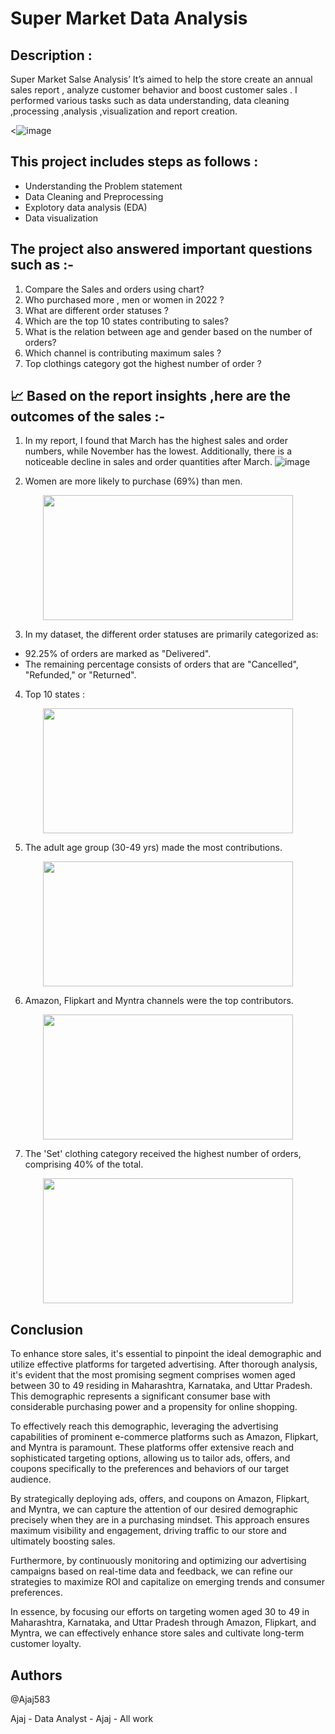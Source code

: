 # Super Market Data Analysis 

Description :
-

Super Market Salse Analysis’ It’s aimed to help the store create an annual sales report , analyze customer behavior and boost customer sales . I performed various tasks such as data understanding, data cleaning ,processing ,analysis ,visualization and report creation. 

  <![image](https://github.com/Ajaj583/Super-Market-Data-Analysis-in-Excel/assets/158480555/392e211b-087c-40a8-ae3a-e33f13314b00)

This project includes steps as follows :
-
- Understanding the Problem statement
- Data Cleaning and Preprocessing
- Explotory data analysis (EDA)
- Data visualization 



The project also answered important questions such as :-
 -
1. Compare the Sales and orders using chart?
2. Who purchased more , men or women in 2022 ?
3. What are different order statuses ?
4. Which are the top 10 states contributing to sales?
5.  What is the relation between age and gender based on the number of orders?
6. Which channel is contributing maximum sales ? 
7. Top clothings category got the highest number of order ?

📈 Based on the report insights ,here are the outcomes of the sales :- 
 -
1. In my report, I found that March has the highest sales and order numbers, while November has the lowest. Additionally, there is a noticeable decline in sales and order quantities after March.
  ![image](https://github.com/Ajaj583/Super-Market-Data-Analysis-in-Excel/assets/158480555/42da6847-7107-4c6f-b9cc-2c49a578eb08)

2. Women are more likely to purchase (69%) than men.
<p align="center">
  <img width="400" height="200" src="Graphs/Men vs Women.png">
</p>

3. In my dataset, the different order statuses are primarily categorized as:
- 92.25% of orders are marked as "Delivered".
- The remaining percentage consists of orders that are "Cancelled", "Refunded," or "Returned".

4. Top 10 states :
 <p align="center">
  <img width="400" height="200" src="Graphs/Top state.png">
</p>

5.  The adult age group (30-49 yrs) made the most contributions.
 <p align="center">
  <img width="400" height="200" src="Graphs/Age group.png">
</p>

6. Amazon, Flipkart and Myntra channels were the top contributors.
 <p align="center">
  <img width="400" height="200" src="Graphs/channel.png">
</p>

7. The 'Set' clothing category received the highest number of orders, comprising 40% of the total.
<p align="center">
  <img width="400" height="200" src="Graphs/Catagory.png">
</p>

Conclusion
-
To enhance store sales, it's essential to pinpoint the ideal demographic and utilize effective platforms for targeted advertising. After thorough analysis, it's evident that the most promising segment comprises women aged between 30 to 49 residing in Maharashtra, Karnataka, and Uttar Pradesh. This demographic represents a significant consumer base with considerable purchasing power and a propensity for online shopping.

To effectively reach this demographic, leveraging the advertising capabilities of prominent e-commerce platforms such as Amazon, Flipkart, and Myntra is paramount. These platforms offer extensive reach and sophisticated targeting options, allowing us to tailor ads, offers, and coupons specifically to the preferences and behaviors of our target audience.

By strategically deploying ads, offers, and coupons on Amazon, Flipkart, and Myntra, we can capture the attention of our desired demographic precisely when they are in a purchasing mindset. This approach ensures maximum visibility and engagement, driving traffic to our store and ultimately boosting sales.

Furthermore, by continuously monitoring and optimizing our advertising campaigns based on real-time data and feedback, we can refine our strategies to maximize ROI and capitalize on emerging trends and consumer preferences.

In essence, by focusing our efforts on targeting women aged 30 to 49 in Maharashtra, Karnataka, and Uttar Pradesh through Amazon, Flipkart, and Myntra, we can effectively enhance store sales and cultivate long-term customer loyalty.











## Authors

@Ajaj583

Ajaj - Data Analyst - Ajaj - All work
